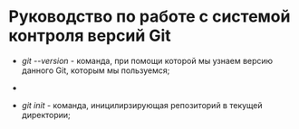 # Руководство по работе с системой контроля версий Git

* *git --version* - команда, при помощи которой мы узнаем версию данного Git, которым мы пользуемся;

* 

* *git init* - команда, иницилирзирующая репозиторий в текущей директории;